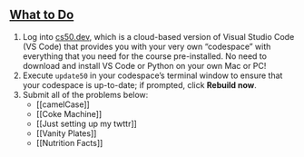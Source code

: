 ## [What to Do](https://cs50.harvard.edu/python/2022/psets/2/#what-to-do)

1. Log into [cs50.dev](https://cs50.dev/), which is a cloud-based version of Visual Studio Code (VS Code) that provides you with your very own “codespace” with everything that you need for the course pre-installed. No need to download and install VS Code or Python on your own Mac or PC!
2. Execute `update50` in your codespace’s terminal window to ensure that your codespace is up-to-date; if prompted, click **Rebuild now**.
3. Submit all of the problems below:
    - [[camelCase]]
    - [[Coke Machine]]
    - [[Just setting up my twttr]]
    - [[Vanity Plates]]
    - [[Nutrition Facts]]